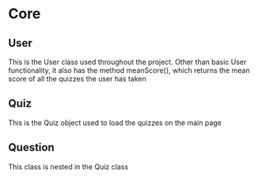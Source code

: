 # Core

## User

This is the User class used throughout the project. Other than basic User functionality, it also has the method meanScore(), which returns the mean score of all the quizzes the user has taken

## Quiz 

This is the Quiz object used to load the quizzes on the main page

## Question

This class is nested in the Quiz class